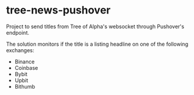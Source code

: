 # tree-news-pushover

Project to send titles from Tree of Alpha's websocket through Pushover's endpoint.

The solution monitors if the title is a listing headline on one of the following exchanges:
- Binance
- Coinbase 
- Bybit 
- Upbit
- Bithumb
